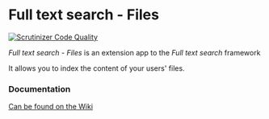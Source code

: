 # Full text search - Files

[![Scrutinizer Code Quality](https://scrutinizer-ci.com/g/nextcloud/files_fulltextsearch/badges/quality-score.png?b=master)](https://scrutinizer-ci.com/g/nextcloud/files_fulltextsearch/?branch=master)

_Full text search - Files_ is an extension app to the _Full text search_ framework

It allows you to index the content of your users' files.



### Documentation

[Can be found on the Wiki](https://github.com/nextcloud/files_fulltextsearch/wiki)

